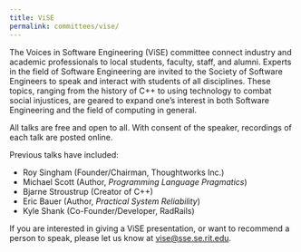 ```yaml
---
title: ViSE
permalink: committees/vise/
---
```


The Voices in Software Engineering (ViSE) committee connect industry and academic professionals to local students, faculty, staff, and alumni. Experts in the field of Software Engineering are invited to the Society of Software Engineers to speak and interact with students of all disciplines. These topics, ranging from the history of C++ to using technology to combat social injustices, are geared to expand one’s interest in both Software Engineering and the field of computing in general.

All talks are free and open to all. With consent of the speaker, recordings of each talk are posted online.

Previous talks have included:

* Roy Singham (Founder/Chairman, Thoughtworks Inc.)
* Michael Scott (Author, _Programming Language Pragmatics_)
* Bjarne Stroustrup (Creator of C++)
* Eric Bauer (Author, _Practical System Reliability_)
* Kyle Shank (Co-Founder/Developer, RadRails)

If you are interested in giving a ViSE presentation, or want to recommend a person to speak, please let us know at <vise@sse.se.rit.edu>.